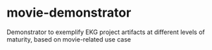 # movie-demonstrator
Demonstrator to exemplify EKG project artifacts at different levels of maturity, based on movie-related use case
